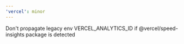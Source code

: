 ```yaml
---
'vercel': minor
---
```


Don't propagate legacy env VERCEL_ANALYTICS_ID if @vercel/speed-insights package is detected

